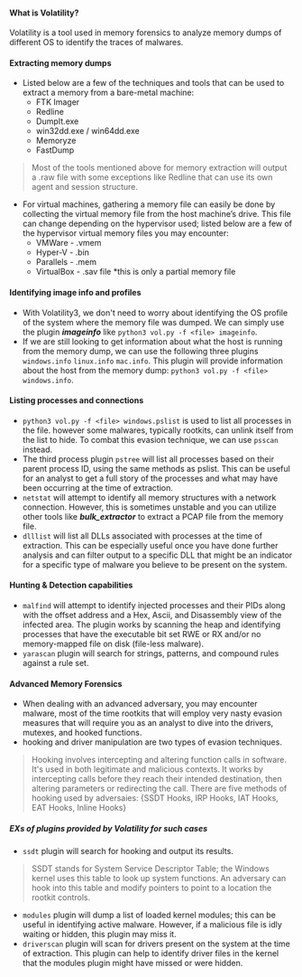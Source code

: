 #### What is Volatility?
Volatility is a tool used in memory forensics to analyze memory dumps of different OS to identify the traces of malwares.

#### Extracting memory dumps
- Listed below are a few of the techniques and tools that can be used to extract a memory from a bare-metal machine:
  - FTK Imager
  - Redline
  - DumpIt.exe
  - win32dd.exe / win64dd.exe
  - Memoryze
  - FastDump

> Most of the tools mentioned above for memory extraction will output a .raw file with some exceptions like Redline that can use its own agent and session structure.

- For virtual machines, gathering a memory file can easily be done by collecting the virtual memory file from the host machine’s drive. This file can change depending on the hypervisor used; listed below are a few of the hypervisor virtual memory files you may encounter:
  - VMWare - .vmem
  - Hyper-V - .bin
  - Parallels - .mem
  - VirtualBox - .sav file *this is only a partial memory file

#### Identifying image info and profiles
- With Volatility3, we don't need to worry about identifying the OS profile of the system where the memory file was dumped. We can simply use the plugin ***imageinfo*** like `python3 vol.py -f <file> imageinfo`.
- If we are still looking to get information about what the host is running from the memory dump, we can use the following three plugins `windows.info` `linux.info` `mac.info`. This plugin will provide information about the host from the memory dump: `python3 vol.py -f <file> windows.info`.

#### Listing processes and connections
- `python3 vol.py -f <file> windows.pslist` is used to list all processes in the file. however some malwares, typically rootkits, can unlink itself from the list to hide. To combat this evasion technique, we can use `psscan` instead.
- The third process plugin `pstree` will list all processes based on their parent process ID, using the same methods as pslist. This can be useful for an analyst to get a full story of the processes and what may have been occurring at the time of extraction.
- `netstat` will attempt to identify all memory structures with a network connection. However, this is sometimes unstable and you can utilize other tools like ***bulk_extractor*** to extract a PCAP file from the memory file.
- `dlllist` will list all DLLs associated with processes at the time of extraction. This can be especially useful once you have done further analysis and can filter output to a specific DLL that might be an indicator for a specific type of malware you believe to be present on the system.

#### Hunting & Detection capabilities
- `malfind` will attempt to identify injected processes and their PIDs along with the offset address and a Hex, Ascii, and Disassembly view of the infected area. The plugin works by scanning the heap and identifying processes that have the executable bit set RWE or RX and/or no memory-mapped file on disk (file-less malware).
- `yarascan` plugin will search for strings, patterns, and compound rules against a rule set.

#### Advanced Memory Forensics
- When dealing with an advanced adversary, you may encounter malware, most of the time rootkits that will employ very nasty evasion measures that will require you as an analyst to dive into the drivers, mutexes, and hooked functions.
- hooking and driver manipulation are two types of evasion techniques.
> Hooking involves intercepting and altering function calls in software. It's used in both legitimate and malicious contexts. It works by intercepting calls before they reach their intended destination, then altering parameters or redirecting the call. There are five methods of hooking used by adversaies: {SSDT Hooks, IRP Hooks, IAT Hooks, EAT Hooks, Inline Hooks}
##### EXs of plugins provided by Volatility for such cases
- `ssdt` plugin will search for hooking and output its results.
> SSDT stands for System Service Descriptor Table; the Windows kernel uses this table to look up system functions. An adversary can hook into this table and modify pointers to point to a location the rootkit controls.
- `modules` plugin will dump a list of loaded kernel modules; this can be useful in identifying active malware. However, if a malicious file is idly waiting or hidden, this plugin may miss it.
- `driverscan` plugin will scan for drivers present on the system at the time of extraction. This plugin can help to identify driver files in the kernel that the modules plugin might have missed or were hidden.
